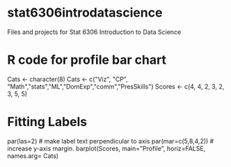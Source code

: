 # stat6306introdatascience
Files and projects for Stat 6306 Introduction to Data Science

# R code for profile bar chart
Cats <- character(8)
Cats <- c("Viz", "CP", "Math","stats","ML","DomExp","comm","PresSkills")
Scores <- c(4, 4, 2, 3, 2, 3, 5, 5)

# Fitting Labels 
par(las=2) # make label text perpendicular to axis
par(mar=c(5,8,4,2)) # increase y-axis margin.
barplot(Scores, main="Profile", horiz=FALSE,
        names.arg= Cats)

